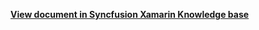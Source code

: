 **[View document in Syncfusion Xamarin Knowledge base](https://www.syncfusion.com/kb/12251/how-to-show-a-particular-week-in-a-day-view-of-xamarin-schedule-sfschedule)**

